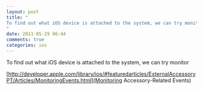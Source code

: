 ```yaml
---
layout: post
title: "
To find out what iOS device is attached to the system, we can try monitor 
"
date: 2011-05-29 06:44
comments: true
categories: ios
---
```


To find out what iOS device is attached to the system, we can try monitor 

[http://developer.apple.com/library/ios/#featuredarticles/ExternalAccessoryPT/Articles/MonitoringEvents.html](Monitoring Accessory-Related Events)

